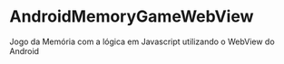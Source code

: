# AndroidMemoryGameWebView
 Jogo da Memória com a lógica em Javascript utilizando o WebView do Android
